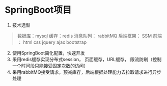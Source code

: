 # SpringBoot项目
1. 技术选型
> 数据库：mysql
> 缓存：redis
> 消息队列： rabbitMQ
> 后端框架： SSM
> 前端 ： html css jquery ajax bootstrap

2. 使用SpringBoot简化配置，快速开发
3. 采用redis缓存实现分布式session， 页面缓存，URL缓存， 限流防刷（控制一个时间段只能接受固定次数的访问）
4. 采用rabbitMQ接受请求，预减库存，后端根据处理能力去拉取请求进行异步处理
